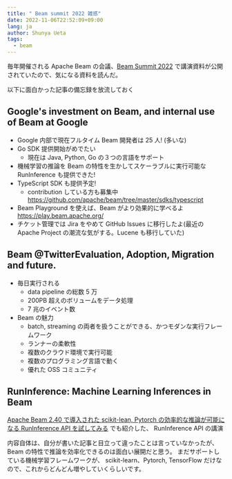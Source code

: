 ```yaml
---
title: " Beam summit 2022 雑感"
date: 2022-11-06T22:52:09+09:00
lang: ja
author: Shunya Ueta
tags:
  - beam
---
```


毎年開催される Apache Beam の会議、[Beam Summit 2022](https://2022.beamsummit.org/) で講演資料が公開されていたので、気になる資料を読んだ。

以下に面白かった記事の備忘録を放流しておく

## Google's investment on Beam, and internal use of Beam at Google

- Google 内部で現在フルタイム Beam 開発者は 25 人! (多いな)
- Go SDK 提供開始がめでたい
  - 現在は Java, Python, Go の３つの言語をサポート
- 機械学習の推論を Beam の特性を生かしてスケーラブルに実行可能な RunInference も提供できた!
- TypeScript SDK も提供予定!
  - contribution している方も募集中
    https://github.com/apache/beam/tree/master/sdks/typescript
- Beam Playground を使えば、Beam がより効果的に学べるよ https://play.beam.apache.org/
- チケット管理では Jira をやめて GitHub Issues に移行したよ(最近の Apache Project の潮流な気がする。Lucene も移行していた)

## Beam @TwitterEvaluation, Adoption, Migration and future.

- 毎日実行される
  - data pipeline の総数 5 万
  - 200PB 超えのボリュームをデータ処理
  - 7 兆のイベント数
- Beam の魅力
  - batch, streaming の両者を扱うことができる、かつモダンな実行フレームワーク
  - ランナーの柔軟性
  - 複数のクラウド環境で実行可能
  - 複数のプログラミング言語で動く
  - 優れた OSS コミュニティ

## RunInference: Machine Learning Inferences in Beam

[Apache Beam 2\.40 で導入された scikit\-lean, Pytorch の効率的な推論が可能になる RunInference API を試してみる](https://shunyaueta.com/posts/2022-08-18-1938/) でも紹介した、 RunInference API の講演

内容自体は、自分が書いた記事と目立って違ったことは言っていなかったが、Beam の特性で推論を効率化できるのは面白い展開だと思う。
まだサポートしている機械学習フレームワークが、 scikit-learn、Pytorch, TensorFlow だけなので、これからどんどん増やしていくらしいです。
